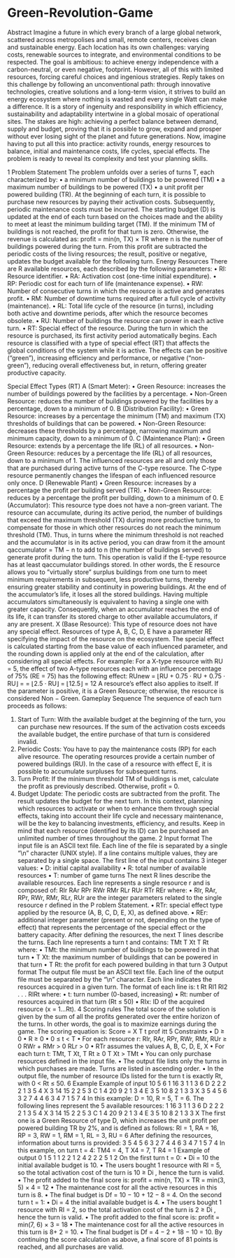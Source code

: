 # Green-Revolution-Game


Abstract
Imagine a future in which every branch of a large global network,
scattered across metropolises and small, remote centers, receives clean
and sustainable energy. Each location has its own challenges: varying
costs, renewable sources to integrate, and environmental conditions to be
respected. The goal is ambitious: to achieve energy independence with
a carbon-neutral, or even negative, footprint. However, all of this with
limited resources, forcing careful choices and ingenious strategies.
Reply takes on this challenge by following an unconventional path:
through innovative technologies, creative solutions and a long-term vision, it strives to build an energy ecosystem where nothing is wasted and
every single Watt can make a difference. It is a story of ingenuity and responsibility in which efficiency, sustainability and adaptability intertwine
in a global mosaic of operational sites. The stakes are high: achieving
a perfect balance between demand, supply and budget, proving that it
is possible to grow, expand and prosper without ever losing sight of the
planet and future generations.
Now, imagine having to put all this into practice: activity rounds,
energy resources to balance, initial and maintenance costs, life cycles,
special effects. The problem is ready to reveal its complexity and test
your planning skills.


1 Problem Statement
The problem unfolds over a series of turns T, each characterized by:
• a minimum number of buildings to be powered (TM)
• a maximum number of buildings to be powered (TX)
• a unit profit per powered building (TR).
At the beginning of each turn, it is possible to purchase new resources by paying their activation costs. Subsequently, periodic maintenance costs must be
incurred. The starting budget (D) is updated at the end of each turn based on
the choices made and the ability to meet at least the minimum building target
(TM).
If the minimum TM of buildings is not reached, the profit for that turn is zero.
Otherwise, the revenue is calculated as:
profit = min(n, TX) × TR
where n is the number of buildings powered during the turn.
From this profit are subtracted the periodic costs of the living resources; the
result, positive or negative, updates the budget available for the following turn.
Energy Resources There are R available resources, each described by the
following parameters:
• RI: Resource identifier.
• RA: Activation cost (one-time initial expenditure).
• RP: Periodic cost for each turn of life (maintenance expense).
• RW: Number of consecutive turns in which the resource is active and
generates profit.
• RM: Number of downtime turns required after a full cycle of activity
(maintenance).
• RL: Total life cycle of the resource (in turns), including both active and
downtime periods, after which the resource becomes obsolete.
• RU: Number of buildings the resource can power in each active turn.
• RT: Special effect of the resource.
During the turn in which the resource is purchased, its first activity period
automatically begins.
Each resource is classified with a type of special effect (RT) that affects the
global conditions of the system while it is active. The effects can be positive
(“green”), increasing efficiency and performance, or negative (“non-green”), reducing overall effectiveness but, in return, offering greater productive capacity.




Special Effect Types (RT)
A (Smart Meter):
• Green Resource: increases the number of buildings powered by the
facilities by a percentage.
• Non-Green Resource: reduces the number of buildings powered by
the facilities by a percentage, down to a minimum of 0.
B (Distribution Facility):
• Green Resource: increases by a percentage the minimum (TM) and
maximum (TX) thresholds of buildings that can be powered.
• Non-Green Resource: decreases these thresholds by a percentage,
narrowing maximum and minimum capacity, down to a minimum of
0.
C (Maintenance Plan):
• Green Resource: extends by a percentage the life (RL) of all resources.
• Non-Green Resource: reduces by a percentage the life (RL) of all
resources, down to a minimum of 1.
The influenced resources are all and only those that are purchased during
active turns of the C-type resource. The C-type resource permanently
changes the lifespan of each influenced resource only once.
D (Renewable Plant)
• Green Resource: increases by a percentage the profit per building
served (TR).
• Non-Green Resource: reduces by a percentage the profit per building,
down to a minimum of 0.
E (Accumulator):
This resource type does not have a non-green variant. The resource can
accumulate, during its active period, the number of buildings that exceed
the maximum threshold (TX) during more productive turns, to compensate for those in which other resources do not reach the minimum threshold
(TM).
Thus, in turns where the minimum threshold is not reached and the accumulator is in its active period, you can draw from it the amount
qaccumulator = TM − n
to add to n (the number of buildings served) to generate profit during the
turn. This operation is valid if the E-type resource has at least qaccumulator
buildings stored.
In other words, the E resource allows you to ”virtually store” surplus
buildings from one turn to meet minimum requirements in subsequent,
less productive turns, thereby ensuring greater stability and continuity in
powering buildings.
At the end of the accumulator’s life, it loses all the stored buildings. Having multiple accumulators simultaneously is equivalent to having a single
one with greater capacity. Consequently, when an accumulator reaches
the end of its life, it can transfer its stored charge to other available accumulators, if any are present.
X (Base Resource):
This type of resource does not have any special effect.
Resources of type A, B, C, D, E have a parameter RE specifying the impact of
the resource on the ecosystem. The special effect is calculated starting from the
base value of each influenced parameter, and the rounding down is applied only
at the end of the calculation, after considering all special effects.
For example: For a X-type resource with RU = 5, the effect of two A-type
resources each with an influence percentage of 75% (RE = 75) has the following
effect:
RUnew = ⌊RU + 0.75 · RU + 0.75 · RU⌋ =
= ⌊2.5 · RU⌋ = ⌊12.5⌋ = 12
A resource’s effect also applies to itself. If the parameter is positive, it is a
Green Resource; otherwise, the resource is considered Non − Green.
Gameplay Sequence The sequence of each turn proceeds as follows:
1. Start of Turn: With the available budget at the beginning of the turn,
you can purchase new resources. If the sum of the activation costs exceeds
the available budget, the entire purchase of that turn is considered invalid.
2. Periodic Costs: You have to pay the maintenance costs (RP) for each
alive resource. The operating resources provide a certain number of powered buildings (RU). In the case of a resource with effect E, it is possible
to accumulate surpluses for subsequent turns.
3. Turn Profit: If the minimum threshold TM of buildings is met, calculate
the profit as previously described. Otherwise, profit = 0.
4. Budget Update: The periodic costs are subtracted from the profit. The
result updates the budget for the next turn.
In this context, planning which resources to activate or when to enhance them
through special effects, taking into account their life cycle and necessary maintenance, will be the key to balancing investments, efficiency, and results. Keep
in mind that each resource (identified by its ID) can be purchased an unlimited
number of times throughout the game.
2 Input format
The input file is an ASCII text file. Each line of the file is separated by a
single “\n” character (UNIX style). If a line contains multiple values, they are
separated by a single space.
The first line of the input contains 3 integer values:
• D: initial capital availability
• R: total number of available resources
• T: number of game turns
The next R lines describe the available resources. Each line represents a single
resource r and is composed of:
RIr RAr RPr RWr RMr RLr RUr RTr REr
where:
• RIr, RAr, RPr, RWr, RMr, RLr, RUr are the integer parameters related
to the single resource r defined in the P roblem Statement.
• RTr: special effect type applied by the resource (A, B, C, D, E, X), as
defined above.
• REr: additional integer parameter (present or not, depending on the type
of effect) that represents the percentage of the special effect or the battery
capacity.
After defining the resources, the next T lines describe the turns. Each line
represents a turn t and contains:
TMt T Xt T Rt
where:
• TMt: the minimum number of buildings to be powered in that turn
• T Xt: the maximum number of buildings that can be powered in that turn
• T Rt: the profit for each powered building in that turn
3 Output format
The output file must be an ASCII text file. Each line of the output file must be
separated by the “\n” character. Each line indicates the resources acquired in
a given turn.
The format of each line is:
t Rt RI1 RI2 . . . RIRt
where:
• t: turn number (0-based, increasing)
• Rt: number of resources acquired in that turn (Rt ≤ 50)
• RIx: ID of the acquired resource (x = 1...Rt).
4 Scoring rules
The total score of the solution is given by the sum of all the profits generated
over the entire horizon of the turns. In other words, the goal is to maximize
earnings during the game. The scoring equation is:
Score = X
T
t
prof itt
5 Constraints
• D ≥ 0
• R ≥ 0
• 0 ≤ t < T
• For each resource r:
RIr, RAr, RPr, RWr, RMr, RUr ≥ 0
RWr + RMr > 0
RLr > 0
• RTr assumes the values A, B, C, D, E, X
• For each turn t:
TMt, T Xt, T Rt ≥ 0
T Xt > TMt
• You can only purchase resources defined in the input file.
• The output file lists only the turns in which purchases are made. Turns
are listed in ascending order.
• In the output file, the number of resource IDs listed for the turn t is exactly
Rt, with 0 < Rt ≤ 50.
6 Example
Example of input
10 5 6
1 16 3 1 1 3 6 D 2
2 2 2 1 3 5 4 X
3 14 15 2 2 5 3 C 1
4 20 9 2 1 3 4 E 3
5 10 8 2 1 3 3 X
3 5 4
5 6 3
2 7 4
4 6 3
4 7 1
5 7 4
In this example:
D = 10, R = 5, T = 6.
The following lines represent the 5 available resources:
1 16 3 1 1 3 6 D 2
2 2 2 1 3 5 4 X
3 14 15 2 2 5 3 C 1
4 20 9 2 1 3 4 E 3
5 10 8 2 1 3 3 X
The first one is a Green Resource of type D, which increases the unit profit per
powered building TR by 2%, and is defined as follows:
RI = 1, RA = 16, RP = 3, RW = 1, RM = 1, RL = 3, RU = 6
After defining the resources, information about turns is provided:
3 5 4
5 6 3
2 7 4
4 6 3
4 7 1
5 7 4
In this example, on turn t = 4:
TM4 = 4, T X4 = 7, T R4 = 1
Example of output
0 1 5
1 1 2
2 1 2
4 2 2 2
5 1 2
On the first turn t = 0:
• Di = 10 the initial available budget is 10.
• The users bought 1 resource with RI = 5, so the total activation cost of
the turn is 10 ≥ Di
, hence the turn is valid.
• The profit added to the final score is:
profit = min(n, TX) × TR = min(3, 5) × 4 = 12
• The maintenance cost for all the active resources in this turn is 8.
• The final budget is Df = 10 − 10 + 12 − 8 = 4.
On the second turn t = 1:
• Di = 4 the initial available budget is 4.
• The users bought 1 resource with RI = 2, so the total activation cost of
the turn is 2 ≥ Di
, hence the turn is valid.
• The profit added to the final score is:
profit = min(7, 6) × 3 = 18
• The maintenance cost for all the active resources in this turn is 8+ 2 = 10.
• The final budget is Df = 4 − 2 + 18 − 10 = 10.
By continuing the score calculation as above, a final score of 81 points is reached,
and all purchases are valid.


